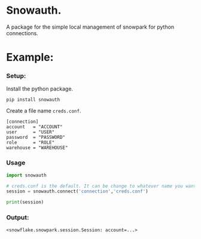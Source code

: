 # Snowauth.
A package for the simple local management of snowpark for python connections.

# Example:



### Setup:
Install the python package.
```
pip install snowauth
```

Create a file name ``creds.conf``.
```
[connection]
account   = "ACCOUNT"
user      = "USER"
password  = "PASSWORD"
role      = "ROLE"
warehouse = "WAREHOUSE"
```

### Usage

```py
import snowauth

# creds.conf is the default. It can be change to whatever name you want.
session = snowauth.connect('connection','creds.conf')

print(session)
```

### Output:
```
<snowflake.snowpark.session.Session: account=...>
```
